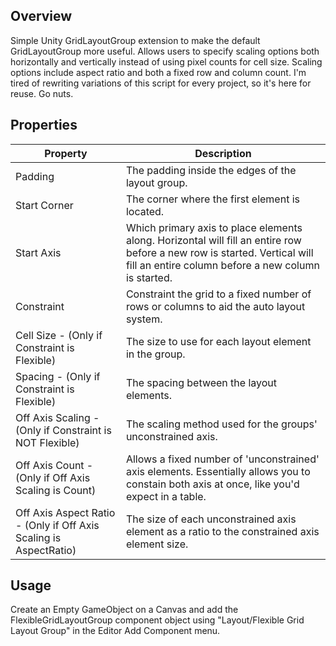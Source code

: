## Overview

Simple Unity GridLayoutGroup extension to make the default GridLayoutGroup more useful.  Allows users to specify scaling options both horizontally and vertically instead of using pixel counts for cell size.  Scaling options include aspect ratio and both a fixed row and column count.  I'm tired of rewriting variations of this script for every project, so it's here for reuse.  Go nuts.

## Properties

|Property|Description|
|---|---|
|Padding|The padding inside the edges of the layout group.|
|Start Corner|The corner where the first element is located.|
|Start Axis|Which primary axis to place elements along. Horizontal will fill an entire row before a new row is started. Vertical will fill an entire column before a new column is started.|
|Constraint|Constraint the grid to a fixed number of rows or columns to aid the auto layout system.|
|Cell Size - (Only if Constraint is Flexible)|The size to use for each layout element in the group.|
|Spacing - (Only if Constraint is Flexible)|The spacing between the layout elements.|
|Off Axis Scaling - (Only if Constraint is NOT Flexible)|The scaling method used for the groups' unconstrained axis.|
|Off Axis Count - (Only if Off Axis Scaling is Count)|Allows a fixed number of 'unconstrained' axis elements.  Essentially allows you to constain both axis at once, like you'd expect in a table.|
|Off Axis Aspect Ratio - (Only if Off Axis Scaling is AspectRatio)|The size of each unconstrained axis element as a ratio to the constrained axis element size.|

## Usage

Create an Empty GameObject on a Canvas and add the FlexibleGridLayoutGroup component object using "Layout/Flexible Grid Layout Group" in the Editor Add Component menu.
